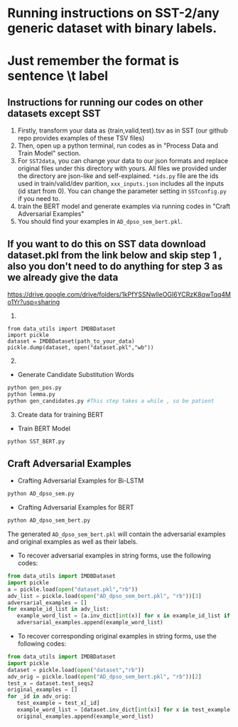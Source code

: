 # Running instructions on SST-2/any generic dataset with binary labels.
# Just remember the format is sentence \t label

## Instructions for running our codes on other datasets except SST
1. Firstly, transform your data as {train,valid,test}.tsv as in SST (our github repo provides examples of these TSV files)
2. Then, open up a python terminal, run codes as in "Process Data and Train Model" section.
3. For `SST2data`, you can change your data to our json formats and replace original files under this directory with yours.
All files we provided under the directory are json-like and self-explained. `*ids.py` file are the ids used in train/valid/dev parition, `xxx_inputs.json` includes all the inputs (id start from 0).
 You can change the parameter setting in `SSTconfig.py` if you need to.
4. train the BERT model and generate examples via running codes in "Craft Adversarial Examples"
5. You should find your examples in `AD_dpso_sem_bert.pkl`.

## If you want to do this on SST data download dataset.pkl from the link below and skip step 1 , also you don't need to do anything for step 3 as we already give the data
https://drive.google.com/drive/folders/1kPfYSSNwlleOGI6YCRzK8qwTqq4Mo1Yr?usp=sharing


1.
```
from data_utils import IMDBDataset
import pickle
dataset = IMDBDataset(path_to_your_data)
pickle.dump(dataset, open("dataset.pkl","wb"))
```

2.
- Generate Candidate Substitution Words 
```bash
python gen_pos.py
python lemma.py
python gen_candidates.py #This step takes a while , so be patient
```
3. Create data for training BERT

- Train BERT Model 
```bash 
python SST_BERT.py
```
## Craft Adversarial Examples
- Crafting Adversarial Examples for Bi-LSTM
```bash
python AD_dpso_sem.py
```
- Crafting Adversarial Examples for BERT
```bash
python AD_dpso_sem_bert.py
```
The generated `AD_dpso_sem_bert.pkl` will contain the adversarial examples and original examples as well as their labels.

- To recover adversarial examples in string forms, use the following codes:
```python
from data_utils import IMDBDataset
import pickle
a = pickle.load(open("dataset.pkl","rb"))
adv_list = pickle.load(open("AD_dpso_sem_bert.pkl", "rb"))[3]
adversarial_examples = []
for example_id_list in adv_list:
   example_word_list = [a.inv_dict[int(x)] for x in example_id_list if int(x)!=0]
   adversarial_examples.append(example_word_list)
```
- To recover corresponding original examples in string forms, use the following codes:
```python
from data_utils import IMDBDataset
import pickle
dataset = pickle.load(open("dataset","rb"))
adv_orig = pickle.load(open("AD_dpso_sem_bert.pkl", "rb"))[2]
test_x = dataset.test_seqs2
original_examples = []
for _id in adv_orig:
   test_example = test_x[_id]
   example_word_list = [dataset.inv_dict[int(x)] for x in test_example if int(x)!=0]
   original_examples.append(example_word_list)
```


